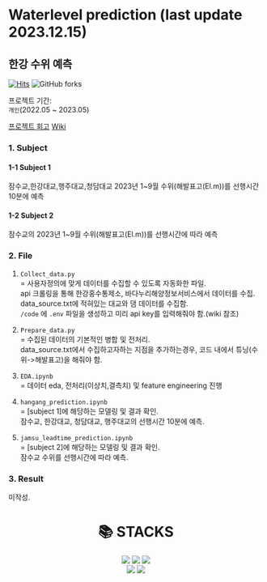 # Waterlevel prediction (last update 2023.12.15)

## 한강 수위 예측 <br>

[![Hits](https://hits.seeyoufarm.com/api/count/incr/badge.svg?url=https%3A%2F%2Fgithub.com%2FBae-ChangHyun%2FWaterlevel-predict&count_bg=%23113CD5&title_bg=%23555555&icon=github.svg&icon_color=%23E7E7E7&title=hits&edge_flat=false)](https://hits.seeyoufarm.com) 
<img alt="GitHub forks" src="https://img.shields.io/github/forks/Bae-ChangHyun/Waterlevel-predict">

프로젝트 기간: <br>
`개인`(2022.05 ~ 2023.05) <br>

[프로젝트 회고](https://changsroad.tistory.com/category/%ED%94%84%EB%A1%9C%EC%A0%9D%ED%8A%B8/%EC%88%98%EC%9C%84%20%EC%98%88%EC%B8%A1)
[Wiki](https://github.com/Bae-ChangHyun/Waterlevel-predict/wiki)

### 1. Subject <br>
#### 1-1 Subject 1 
잠수교,한강대교,행주대교,청담대교 2023년 1~9월 수위(해발표고(El.m))를 선행시간 10분에 예측 
#### 1-2 Subject 2 
잠수교의 2023년 1~9월 수위(해발표고(El.m))를 선행시간에 따라 예측

### 2. File <br>
1. `Collect_data.py`<br>
= 사용자정의에 맞게 데이터를 수집할 수 있도록 자동화한 파일. <br>
api 크롤링을 통해 한강홍수통제소, 바다누리해양정보서비스에서 데이터를 수집. <br>
data_source.txt에 적혀있는 대교와 댐 데이터를 수집함.<br>
`/code` 에 `.env` 파일을 생성하고 미리 api key를 입력해줘야 함.(wiki 참조)<br>

2. `Prepare_data.py` <br>
= 수집된 데이터의 기본적인 병합 및 전처리.<br>
data_source.txt에서 수집하고자하는 지점을 추가하는경우, 코드 내에서 튜닝(수위->해발표고)을 해줘야 함.<br>

3. `EDA.ipynb` <br>
= 데이터 eda, 전처리(이상치,결측치) 및 feature engineering 진행 <br>

4. `hangang_prediction.ipynb` <br>
= [subject 1]에 해당하는 모델링 및 결과 확인. <br>
잠수교, 한강대교, 청담대교, 행주대교의 선행시간 10분에 예측.<br>

4. `jamsu_leadtime_prediction.ipynb`  <br>
= [subject 2]에 해당하는 모델링 및 결과 확인. <br>
잠수교 수위를 선행시간에 따라 예측.<br> 

### 3. Result <br>
미작성.

<div align=center><h1>📚 STACKS</h1></div>

<div align=center> 
  <img src="https://img.shields.io/badge/python-3776AB?style=for-the-badge&logo=python&logoColor=white">
  <img src="https://img.shields.io/badge/tensorflow-FF6F00?style=for-the-badge&logo=tensorflow&logoColor=white">
  <img src="https://img.shields.io/badge/scikitlearn-F7931E?style=for-the-badge&logo=scikitlearn&logoColor=white">
  <br>
  <img src="https://img.shields.io/badge/github-181717?style=for-the-badge&logo=github&logoColor=white">
  <img src="https://img.shields.io/badge/git-F05032?style=for-the-badge&logo=git&logoColor=white">
  <br>
</div>
